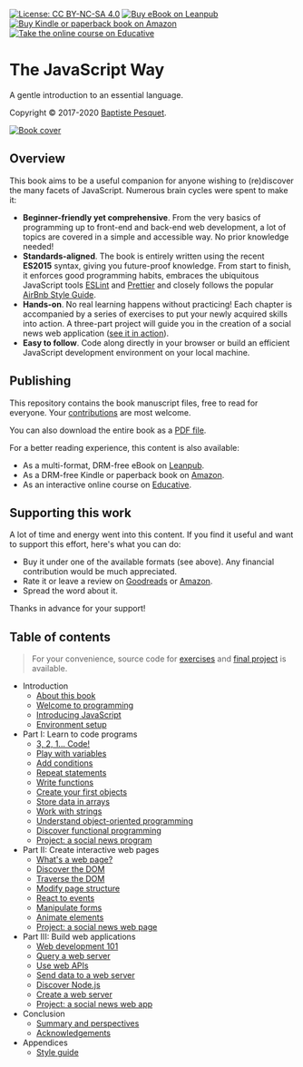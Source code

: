 [![License: CC BY-NC-SA 4.0](https://img.shields.io/badge/License-CC%20BY--NC--SA%204.0-blue.svg)](LICENSE)
[![Buy eBook on Leanpub](https://img.shields.io/badge/Buy-Leanpub-yellow.svg)](https://leanpub.com/thejsway)
[![Buy Kindle or paperback book on Amazon](https://img.shields.io/badge/Buy-Amazon-orange.svg)](https://www.amazon.com/dp/2956444611?ref_=pe_3052080_397514860)
[![Take the online course on Educative](https://img.shields.io/badge/Buy-Educative-red.svg)](https://www.educative.io/courses/the-complete-javascript-course-build-a-real-world-app-from-scratch)

# The JavaScript Way

A gentle introduction to an essential language.

Copyright © 2017-2020 [Baptiste Pesquet](http://bpesquet.fr).

[![Book cover](cover.jpg)](https://www.amazon.com/dp/2956444611?ref_=pe_3052080_397514860)

## Overview

This book aims to be a useful companion for anyone wishing to (re)discover the many facets of JavaScript. Numerous brain cycles were spent to make it:

* **Beginner-friendly yet comprehensive**. From the very basics of programming up to front-end and back-end web development, a lot of topics are covered in a simple and accessible way. No prior knowledge needed!
* **Standards-aligned**. The book is entirely written using the recent **ES2015** syntax, giving you future-proof knowledge. From start to finish, it enforces good programming habits, embraces the ubiquitous JavaScript tools [ESLint](http://eslint.org) and [Prettier](https://github.com/prettier/prettier) and closely follows the popular [AirBnb Style Guide](https://github.com/airbnb/javascript).
* **Hands-on**. No real learning happens without practicing! Each chapter is accompanied by a series of exercises to put your newly acquired skills into action. A three-part project will guide you in the creation of a social news web application ([see it in action](https://thejsway-publink.herokuapp.com)).
* **Easy to follow**. Code along directly in your browser or build an efficient JavaScript development environment on your local machine.

## Publishing

This repository contains the book manuscript files, free to read for everyone. Your [contributions](CONTRIBUTING.md) are most welcome.

You can also download the entire book as a [PDF file](thejsway.pdf).

For a better reading experience, this content is also available:

* As a multi-format, DRM-free eBook on [Leanpub](https://leanpub.com/thejsway).
* As a DRM-free Kindle or paperback book on [Amazon](https://www.amazon.com/dp/2956444611?ref_=pe_3052080_397514860).
* As an interactive online course on [Educative](https://www.educative.io/courses/the-complete-javascript-course-build-a-real-world-app-from-scratch).

## Supporting this work

A lot of time and energy went into this content. If you find it useful and want to support this effort, here's what you can do:

* Buy it under one of the available formats (see above). Any financial contribution would be much appreciated.
* Rate it or leave a review on [Goodreads](https://www.goodreads.com/book/show/35875290-the-javascript-way-a-modern-introduction-to-an-essential-language?from_search=true) or [Amazon](https://www.amazon.com/dp/2956444611?ref_=pe_3052080_397514860).
* Spread the word about it.

Thanks in advance for your support!

## Table of contents

> For your convenience, source code for [exercises](https://github.com/thejsway/thejsway-code) and [final project](https://github.com/thejsway/thejsway-publink) is available.

* Introduction
  * [About this book](manuscript/intro01.md)
  * [Welcome to programming](manuscript/intro02.md)
  * [Introducing JavaScript](manuscript/intro03.md)
  * [Environment setup](manuscript/intro04.md)
* Part I: Learn to code programs
  * [3, 2, 1... Code!](manuscript/chapter01.md)
  * [Play with variables](manuscript/chapter02.md)
  * [Add conditions](manuscript/chapter03.md)
  * [Repeat statements](manuscript/chapter04.md)
  * [Write functions](manuscript/chapter05.md)
  * [Create your first objects](manuscript/chapter06.md)
  * [Store data in arrays](manuscript/chapter07.md)
  * [Work with strings](manuscript/chapter08.md)
  * [Understand object-oriented programming](manuscript/chapter09.md)
  * [Discover functional programming](manuscript/chapter10.md)
  * [Project: a social news program](manuscript/chapter11.md)
* Part II: Create interactive web pages
  * [What's a web page?](manuscript/chapter12.md)
  * [Discover the DOM](manuscript/chapter13.md)
  * [Traverse the DOM](manuscript/chapter14.md)
  * [Modify page structure](manuscript/chapter15.md)
  * [React to events](manuscript/chapter16.md)
  * [Manipulate forms](manuscript/chapter17.md)
  * [Animate elements](manuscript/chapter18.md)
  * [Project: a social news web page](manuscript/chapter19.md)
* Part III: Build web applications
  * [Web development 101](manuscript/chapter20.md)
  * [Query a web server](manuscript/chapter21.md)
  * [Use web APIs](manuscript/chapter22.md)
  * [Send data to a web server](manuscript/chapter23.md)
  * [Discover Node.js](manuscript/chapter24.md)
  * [Create a web server](manuscript/chapter25.md)
  * [Project: a social news web app](manuscript/chapter26.md)
* Conclusion
  * [Summary and perspectives](manuscript/concl01.md)
  * [Acknowledgements](manuscript/concl02.md)
* Appendices
  * [Style guide](manuscript/appendix02.md)
